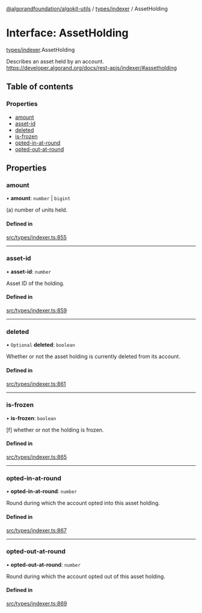 [@algorandfoundation/algokit-utils](../README.md) / [types/indexer](../modules/types_indexer.md) / AssetHolding

# Interface: AssetHolding

[types/indexer](../modules/types_indexer.md).AssetHolding

Describes an asset held by an account. https://developer.algorand.org/docs/rest-apis/indexer/#assetholding

## Table of contents

### Properties

- [amount](types_indexer.AssetHolding.md#amount)
- [asset-id](types_indexer.AssetHolding.md#asset-id)
- [deleted](types_indexer.AssetHolding.md#deleted)
- [is-frozen](types_indexer.AssetHolding.md#is-frozen)
- [opted-in-at-round](types_indexer.AssetHolding.md#opted-in-at-round)
- [opted-out-at-round](types_indexer.AssetHolding.md#opted-out-at-round)

## Properties

### amount

• **amount**: `number` \| `bigint`

(a) number of units held.

#### Defined in

[src/types/indexer.ts:855](https://github.com/algorandfoundation/algokit-utils-ts/blob/main/src/types/indexer.ts#L855)

___

### asset-id

• **asset-id**: `number`

Asset ID of the holding.

#### Defined in

[src/types/indexer.ts:859](https://github.com/algorandfoundation/algokit-utils-ts/blob/main/src/types/indexer.ts#L859)

___

### deleted

• `Optional` **deleted**: `boolean`

Whether or not the asset holding is currently deleted from its account.

#### Defined in

[src/types/indexer.ts:861](https://github.com/algorandfoundation/algokit-utils-ts/blob/main/src/types/indexer.ts#L861)

___

### is-frozen

• **is-frozen**: `boolean`

[f] whether or not the holding is frozen.

#### Defined in

[src/types/indexer.ts:865](https://github.com/algorandfoundation/algokit-utils-ts/blob/main/src/types/indexer.ts#L865)

___

### opted-in-at-round

• **opted-in-at-round**: `number`

Round during which the account opted into this asset holding.

#### Defined in

[src/types/indexer.ts:867](https://github.com/algorandfoundation/algokit-utils-ts/blob/main/src/types/indexer.ts#L867)

___

### opted-out-at-round

• **opted-out-at-round**: `number`

Round during which the account opted out of this asset holding.

#### Defined in

[src/types/indexer.ts:869](https://github.com/algorandfoundation/algokit-utils-ts/blob/main/src/types/indexer.ts#L869)
